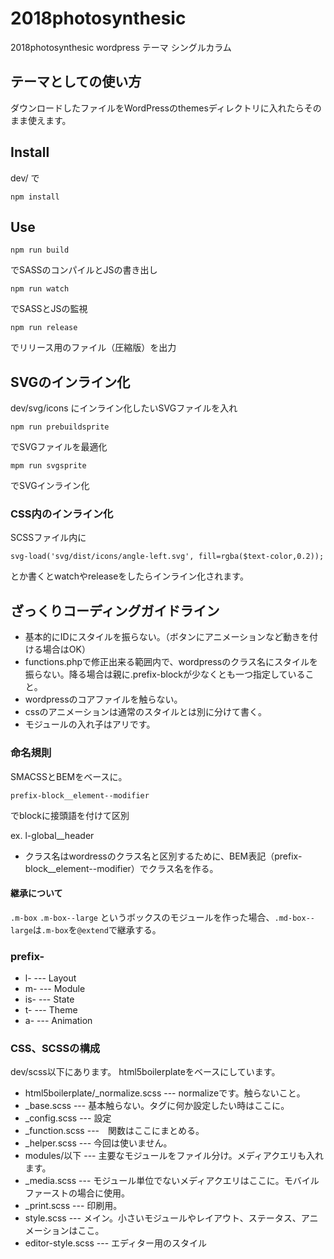 # 2018photosynthesic

2018photosynthesic wordpress テーマ
シングルカラム

## テーマとしての使い方
ダウンロードしたファイルをWordPressのthemesディレクトリに入れたらそのまま使えます。

## Install
dev/ で

```npm install```

## Use

```npm run build```

でSASSのコンパイルとJSの書き出し

```npm run watch```

でSASSとJSの監視

```npm run release```

でリリース用のファイル（圧縮版）を出力

## SVGのインライン化
dev/svg/icons
にインライン化したいSVGファイルを入れ

```npm run prebuildsprite```

でSVGファイルを最適化

```mpm run svgsprite```

でSVGインライン化

### CSS内のインライン化

SCSSファイル内に

```svg-load('svg/dist/icons/angle-left.svg', fill=rgba($text-color,0.2));```

とか書くとwatchやreleaseをしたらインライン化されます。

## ざっくりコーディングガイドライン

* 基本的にIDにスタイルを振らない。（ボタンにアニメーションなど動きを付ける場合はOK）
* functions.phpで修正出来る範囲内で、wordpressのクラス名にスタイルを振らない。降る場合は親に.prefix-blockが少なくとも一つ指定していること。
* wordpressのコアファイルを触らない。
* cssのアニメーションは通常のスタイルとは別に分けて書く。
* モジュールの入れ子はアリです。

### 命名規則
SMACSSとBEMをベースに。

`prefix-block__element--modifier`

でblockに接頭語を付けて区別

ex. l-global__header

* クラス名はwordressのクラス名と区別するために、BEM表記（prefix-block__element--modifier）でクラス名を作る。

#### 継承について
`.m-box`
`.m-box--large`
というボックスのモジュールを作った場合、`.md-box--large`は`.m-box`を`@extend`で継承する。

### prefix-

* l- --- Layout
* m- --- Module
* is- --- State
* t- --- Theme
* a- --- Animation

### CSS、SCSSの構成
dev/scss以下にあります。
html5boilerplateをベースにしています。
* html5boilerplate/_normalize.scss --- normalizeです。触らないこと。
* _base.scss --- 基本触らない。タグに何か設定したい時はここに。
* _config.scss --- 設定
* _function.scss ---　関数はここにまとめる。
* _helper.scss --- 今回は使いません。
* modules/以下 --- 主要なモジュールをファイル分け。メディアクエリも入れます。
* _media.scss --- モジュール単位でないメディアクエリはここに。モバイルファーストの場合に使用。
* _print.scss --- 印刷用。
* style.scss --- メイン。小さいモジュールやレイアウト、ステータス、アニメーションはここ。
* editor-style.scss --- エディター用のスタイル
